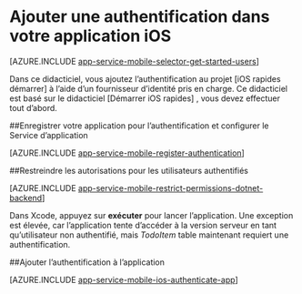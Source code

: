 <properties
    pageTitle="Ajouter une authentification sur iOS avec les applications Mobile Azure"
    description="Découvrez comment utiliser les applications Mobile Azure pour authentifier les utilisateurs de votre application iOS via un grand nombre de fournisseurs d’identité, y compris AAD, Google, Facebook, Twitter et Microsoft."
    services="app-service\mobile"
    documentationCenter="ios"
    authors="ysxu"
    manager="yochayk"
    editor=""/>

<tags
    ms.service="app-service-mobile"
    ms.workload="mobile"
    ms.tgt_pltfrm="mobile-ios"
    ms.devlang="dotnet"
    ms.topic="article"
    ms.date="10/01/2016"
    ms.author="yuaxu"/>

# <a name="add-authentication-to-your-ios-app"></a>Ajouter une authentification dans votre application iOS

[AZURE.INCLUDE [app-service-mobile-selector-get-started-users](../../includes/app-service-mobile-selector-get-started-users.md)]

Dans ce didacticiel, vous ajoutez l’authentification au projet [iOS rapides démarrer] à l’aide d’un fournisseur d’identité pris en charge. Ce didacticiel est basé sur le didacticiel [Démarrer iOS rapides] , vous devez effectuer tout d’abord.

##<a name="register"></a>Enregistrer votre application pour l’authentification et configurer le Service d’application

[AZURE.INCLUDE [app-service-mobile-register-authentication](../../includes/app-service-mobile-register-authentication.md)]

##<a name="permissions"></a>Restreindre les autorisations pour les utilisateurs authentifiés

[AZURE.INCLUDE [app-service-mobile-restrict-permissions-dotnet-backend](../../includes/app-service-mobile-restrict-permissions-dotnet-backend.md)]

Dans Xcode, appuyez sur **exécuter** pour lancer l’application. Une exception est élevée, car l’application tente d’accéder à la version serveur en tant qu’utilisateur non authentifié, mais _TodoItem_ table maintenant requiert une authentification.

##<a name="add-authentication"></a>Ajouter l’authentification à l’application

[AZURE.INCLUDE [app-service-mobile-ios-authenticate-app](../../includes/app-service-mobile-ios-authenticate-app.md)]


<!-- URLs. -->

[démarrage rapide iOS]: app-service-mobile-ios-get-started.md

[Azure portal]: https://portal.azure.com
